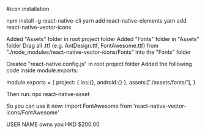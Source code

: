 #icon installation

npm install -g react-native-cli
yarn add react-native-elements
yarn add react-native-vector-icons

Added "Assets" folder in root project folder
Added "Fonts" folder in "Assets" folder
Drag all .ttf (e.g. AntDesign.ttf, FontAwesome.ttf) from "./node_modules/react-native-vector-icons/Fonts" into the "Fonts" folder

Created "react-native.config.js" in root project folder
Added the following code inside module.exports:

module.exports = {
    project: {
        ios:{},
        android:{}
    },
    assets:['./assets/fonts/'],
}

Then run:
npx react-native-asset

So you can use it now:
import FontAwesome from 'react-native-vector-icons/FontAwesome'

<View style={styles.container}>
            <FontAwesome name='trophy' />
            <View ><Text style={styles.text}>USER NAME</Text></View>
            <View><Text style={styles.text}>owns you HKD $200.00</Text></View>
            <FontAwesome name='trophy' />
        </View>
